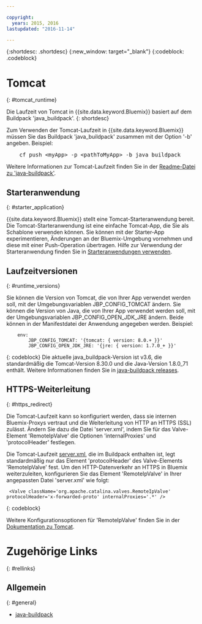 ```yaml
---

copyright:
  years: 2015, 2016
lastupdated: "2016-11-14"

---
```


{:shortdesc: .shortdesc}
{:new_window: target="_blank"}
{:codeblock: .codeblock}


# Tomcat
{: #tomcat_runtime}

Die Laufzeit von Tomcat in {{site.data.keyword.Bluemix}} basiert auf dem Buildpack 'java_buildpack'.
{: shortdesc}

Zum Verwenden der Tomcat-Laufzeit in {{site.data.keyword.Bluemix}} müssen Sie das Buildpack 'java_buildpack' zusammen mit der Option '-b' angeben. Beispiel:
<pre>
    cf push &lt;myApp&gt; -p &lt;pathToMyApp&gt; -b java_buildpack
</pre>

Weitere Informationen zur Tomcat-Laufzeit finden Sie in der [Readme-Datei zu 'java-buildpack'](https://github.com/cloudfoundry/java-buildpack/blob/master/README.md).

## Starteranwendung
{: #starter_application}

{{site.data.keyword.Bluemix}} stellt eine Tomcat-Starteranwendung bereit.  Die Tomcat-Starteranwendung ist eine einfache Tomcat-App, die Sie als Schablone verwenden können. Sie können mit der Starter-App experimentieren, Änderungen an der Bluemix-Umgebung vornehmen und diese mit einer Push-Operation übertragen. Hilfe zur Verwendung der Starteranwendung finden Sie in [Starteranwendungen verwenden](/docs/cfapps/starter_app_usage.html).

## Laufzeitversionen
{: #runtime_versions}

Sie können die Version von Tomcat, die von Ihrer App verwendet werden soll, mit der Umgebungsvariablen JBP_CONFIG_TOMCAT ändern.
Sie können die Version von Java, die von Ihrer App verwendet werden soll, mit der Umgebungsvariablen JBP_CONFIG_OPEN_JDK_JRE ändern.
Beide können in der Manifestdatei der Anwendung angegeben werden.  Beispiel:
```
    env:
        JBP_CONFIG_TOMCAT: '{tomcat: { version: 8.0.+ }}'
        JBP_CONFIG_OPEN_JDK_JRE: '{jre: { version: 1.7.0_+ }}'
```
{: codeblock}
Die aktuelle java_buildpack-Version ist v3.6, die standardmäßig die Tomcat-Version 8.30.0 und die Java-Version 1.8.0_71 enthält.
Weitere Informationen finden Sie in [java-buildpack releases](https://github.com/cloudfoundry/java-buildpack/releases).

## HTTPS-Weiterleitung
{: #https_redirect}

Die Tomcat-Laufzeit kann so konfiguriert werden, dass sie internen Bluemix-Proxys vertraut und die Weiterleitung von HTTP an HTTPS (SSL) zulässt.
Ändern Sie dazu die Datei 'server.xml', indem Sie für das Valve-Element 'RemoteIpValve' die Optionen 'internalProxies' und 'protocolHeader' festlegen. 

Die Tomcat-Laufzeit [server.xml](https://github.com/cloudfoundry/java-buildpack/blob/master/resources/tomcat/conf/server.xml), die im Buildpack enthalten ist, legt standardmäßig nur das Element 'protocolHeader' des Valve-Elements 'RemoteIpValve' fest. Um den HTTP-Datenverkehr an HTTPS in Bluemix weiterzuleiten, konfigurieren Sie das Element 'RemoteIpValve' in Ihrer angepassten Datei 'server.xml' wie folgt: 

```
 <Valve className='org.apache.catalina.valves.RemoteIpValve' protocolHeader='x-forwarded-proto' internalProxies='.*' />
```
{: codeblock}

Weitere Konfigurationsoptionen für 'RemoteIpValve' finden Sie in der [Dokumentation zu Tomcat](https://tomcat.apache.org/tomcat-8.0-doc/api/org/apache/catalina/valves/RemoteIpValve.html).

# Zugehörige Links
{: #rellinks}
## Allgemein
{: #general}
* [java-buildpack](https://github.com/cloudfoundry/java-buildpack)
